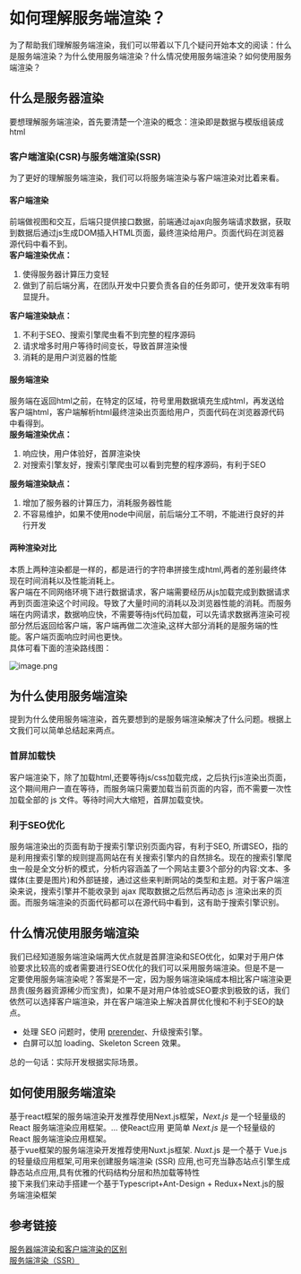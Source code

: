 # 如何理解服务端渲染？

为了帮助我们理解服务端渲染，我们可以带着以下几个疑问开始本文的阅读：什么是服务端渲染？为什么使用服务端渲染？什么情况使用服务端渲染？如何使用服务端渲染？<br />

<a name="eghxj"></a>
## 什么是服务器渲染
要想理解服务端渲染，首先要清楚一个渲染的概念：渲染即是数据与模版组装成html

<a name="EjUWK"></a>
### 客户端渲染(CSR)与服务端渲染(SSR)
为了更好的理解服务端渲染，我们可以将服务端渲染与客户端渲染对比着来看。
<a name="rp0Vy"></a>
#### 客户端渲染
前端做视图和交互，后端只提供接口数据，前端通过ajax向服务端请求数据，获取到数据后通过js生成DOM插入HTML页面，最终渲染给用户。页面代码在浏览器源代码中看不到。<br />**客户端渲染优点：**

1. 使得服务器计算压力变轻
1. 做到了前后端分离，在团队开发中只要负责各自的任务即可，使开发效率有明显提升。

**客户端渲染缺点：**

1. 不利于SEO、搜索引擎爬虫看不到完整的程序源码
1. 请求增多时用户等待时间变长，导致首屏渲染慢
1. 消耗的是用户浏览器的性能

<a name="ChJtQ"></a>
#### 服务端渲染
服务端在返回html之前，在特定的区域，符号里用数据填充生成html，再发送给客户端html，客户端解析html最终渲染出页面给用户，页面代码在浏览器源代码中看得到。<br />**服务端渲染优点：**

1. 响应快，用户体验好，首屏渲染快
1. 对搜索引擎友好，搜索引擎爬虫可以看到完整的程序源码，有利于SEO

**服务端渲染缺点：**

1. 增加了服务器的计算压力，消耗服务器性能
1. 不容易维护，如果不使用node中间层，前后端分工不明，不能进行良好的并行开发

<a name="wYKIH"></a>
#### 两种渲染对比
本质上两种渲染都是一样的，都是进行的字符串拼接生成html,两者的差别最终体现在时间消耗以及性能消耗上。<br />客户端在不同网络环境下进行数据请求，客户端需要经历从js加载完成到数据请求再到页面渲染这个时间段。导致了大量时间的消耗以及浏览器性能的消耗。而服务端在内网请求，数据响应快，不需要等待js代码加载，可以先请求数据再渲染可视部分然后返回给客户端，客户端再做二次渲染,这样大部分消耗的是服务端的性能。客户端页面响应时间也更快。<br />具体可看下面的渲染路线图：

![image.png](https://cdn.nlark.com/yuque/0/2019/png/218767/1568642060302-1e2710b9-132b-4bbe-88f0-d4d5e57e0c5a.png#align=left&display=inline&height=511&name=image.png&originHeight=663&originWidth=800&search=&size=220370&status=done&width=616)

<a name="fNlDQ"></a>
## 为什么使用服务端渲染
提到为什么使用服务端渲染，首先要想到的是服务端渲染解决了什么问题。根据上文我们可以简单总结起来两点。
<a name="bl8ec"></a>
### 首屏加载快
客户端渲染下，除了加载html,还要等待js/css加载完成，之后执行js渲染出页面，这个期间用户一直在等待，而服务端只需要加载当前页面的内容，而不需要一次性加载全部的 js 文件。等待时间大大缩短，首屏加载变快。
<a name="wbiTN"></a>
### 利于SEO优化
服务端渲染出的页面有助于搜索引擎识别页面内容，有利于SEO, 所谓SEO，指的是利用搜索引擎的规则提高网站在有关搜索引擎内的自然排名。现在的搜索引擎爬虫一般是全文分析的模式，分析内容涵盖了一个网站主要3个部分的内容:文本、多媒体(主要是图片)和外部链接，通过这些来判断网站的类型和主题。对于客户端渲染来说，搜索引擎并不能收录到 ajax 爬取数据之后然后再动态 js 渲染出来的页面。而服务端渲染的页面代码都可以在源代码中看到，这有助于搜索引擎识别。

<a name="oDEAc"></a>
## 什么情况使用服务端渲染
我们已经知道服务端渲染端两大优点就是首屏渲染和SEO优化，如果对于用户体验要求比较高的或者需要进行SEO优化的我们可以采用服务端渲染。但是不是一定要使用服务端渲染呢？答案是不一定，因为服务端渲染端成本相比客户端渲染更昂贵(服务器资源稀少而宝贵)，如果不是对用户体验或SEO要求到极致的话，我们依然可以选择客户端渲染，并在客户端渲染上解决首屏优化慢和不利于SEO的缺点。

- 处理 SEO 问题时，使用 [prerender](https://link.juejin.im/?target=https%3A%2F%2Fprerender.io%2F)、升级搜索引擎。<br />
- 白屏可以加 loading、Skeleton Screen 效果。<br />

总的一句话：实际开发根据实际场景。

<a name="Epbuc"></a>
## 如何使用服务端渲染
基于react框架的服务端渲染开发推荐使用Next.js框架，_Next.js_ 是一个轻量级的 React 服务端渲染应用框架。... 使React应用 更简单 _Next.js_ 是一个轻量级的 React 服务端渲染应用框架。<br />基于vue框架的服务端渲染开发推荐使用Nuxt.js框架. _Nuxt_.js 是一个基于 Vue.js 的轻量级应用框架,可用来创建服务端渲染 (SSR) 应用,也可充当静态站点引擎生成静态站点应用,具有优雅的代码结构分层和热加载等特性<br />接下来我们来动手搭建一个基于Typescript+Ant-Design + Redux+Next.js的服务端渲染框架

<a name="ztXf1"></a>
## 参考链接
[服务器端渲染和客户端渲染的区别](https://segmentfault.com/q/1010000008563275)<br />[服务端渲染（SSR）](https://blog.csdn.net/lmz825386039/article/details/84800195)
